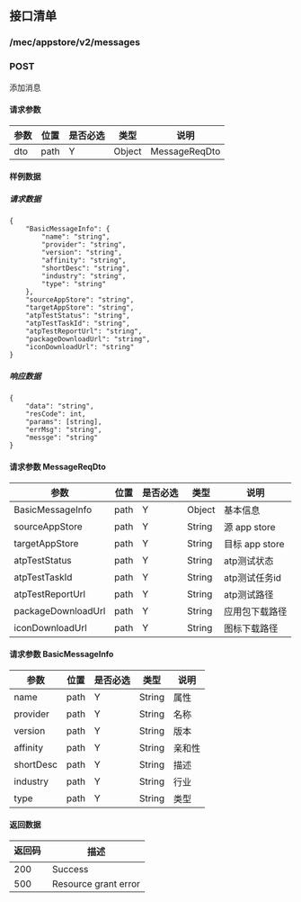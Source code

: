 ## 接口清单

### /mec/appstore/v2/messages
###  POST
添加消息
#### 请求参数
|参数 |位置 | 是否必选 | 类型 |说明|
|-----|-----|----|------|-----|
|dto | path |Y| Object | MessageReqDto |

#### 样例数据
##### 请求数据
    {
    	"BasicMessageInfo": {
    		"name": "string",
    		"provider": "string",
    		"version": "string",
    		"affinity": "string",
    		"shortDesc": "string",
    		"industry": "string",
    		"type": "string"
    	},
    	"sourceAppStore": "string",
    	"targetAppStore": "string",
    	"atpTestStatus": "string",
    	"atpTestTaskId": "string",
    	"atpTestReportUrl": "string",
    	"packageDownloadUrl": "string",
    	"iconDownloadUrl": "string"
    }
##### 响应数据
    {
    	"data": "string",
    	"resCode": int,
    	"params": [string],
    	"errMsg": "string",
    	"messge": "string"
    }


#### 请求参数 MessageReqDto
|参数 |位置 | 是否必选 | 类型 |说明|
|-----|-----|----|------|-----|
|BasicMessageInfo | path |Y| Object | 基本信息 |
|sourceAppStore | path |Y| String | 源 app store |
|targetAppStore | path |Y| String | 目标 app store |
|atpTestStatus | path |Y| String | atp测试状态 |
|atpTestTaskId | path |Y| String | atp测试任务id |
|atpTestReportUrl | path |Y| String | atp测试路径 |
|packageDownloadUrl | path |Y| String | 应用包下载路径 |
|iconDownloadUrl | path |Y| String | 图标下载路径 |

#### 请求参数 BasicMessageInfo
|参数 |位置 | 是否必选 | 类型 |说明|
|-----|-----|----|------|-----|
|name | path |Y| String | 属性 |
|provider | path |Y| String | 名称 |
|version | path |Y| String | 版本 |
|affinity | path |Y| String | 亲和性 |
|shortDesc | path |Y| String | 描述 |
|industry | path |Y| String | 行业 |
|type | path |Y| String | 类型 |


#### 返回数据
|返回码  |描述|
|-----|-----|
|200 | Success |
|500 | Resource grant error |